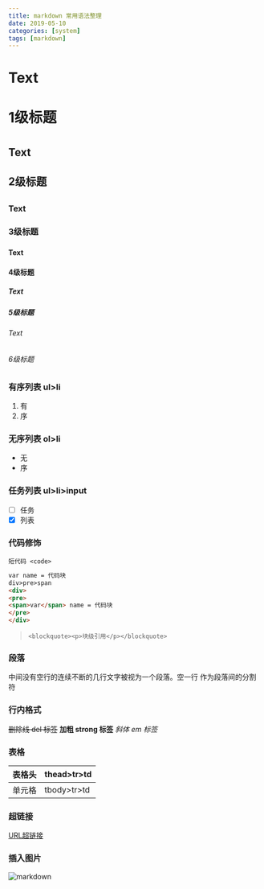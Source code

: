 ```yaml
---
title: markdown 常用语法整理
date: 2019-05-10
categories: [system]
tags: [markdown]
---
```




# Text 	<h1> 1级标题<h1>

## Text 	<h2> 2级标题<h2>
### Text 	<h3> 3级标题<h3>
#### Text 	<h4> 4级标题<h4>
##### Text 	<h5> 5级标题<h5>
###### Text 	<h6> 6级标题<h6>
### 有序列表 ul>li
1. 有
2. 序
### 无序列表 ol>li
- 无
- 序
### 任务列表 ul>li>input
- [ ] 任务
- [x] 列表
### 代码修饰
`短代码 <code>`

```html
var name = 代码块
div>pre>span
<div>
<pre>
<span>var</span> name = 代码块
</pre>
</div>
```


>  `<blockquote><p>块级引用</p></blockquote>`

### 段落
中间没有空行的连续不断的几行文字被视为一个段落。空一行 作为段落间的分割符

### 行内格式

~~删除线 del 标签~~ 
**加粗 strong 标签** 
*斜体 em 标签*

### 表格

| 表格头 | thead>tr>td        |
| -------- | ----------- |
| 单元格   | tbody>tr>td |

### 超链接
[URL超链接](http://www.v5u.win)

### 插入图片
![markdown](/Users/fanjinlong/Documents/myData/WorkData/markdownsheet.png)